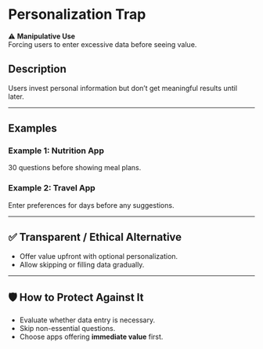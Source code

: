 # Personalization Trap

⚠️ **Manipulative Use**  
Forcing users to enter excessive data before seeing value.

## Description

Users invest personal information but don’t get meaningful results until later.

---

## Examples

### Example 1: Nutrition App

30 questions before showing meal plans.

### Example 2: Travel App

Enter preferences for days before any suggestions.

---

## ✅ Transparent / Ethical Alternative

- Offer value upfront with optional personalization.
- Allow skipping or filling data gradually.

---

## 🛡️ How to Protect Against It

- Evaluate whether data entry is necessary.
- Skip non-essential questions.
- Choose apps offering **immediate value** first.
